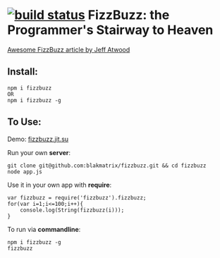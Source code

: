 [![build status](https://secure.travis-ci.org/blakmatrix/fizzbuzz.png)](http://travis-ci.org/blakmatrix/fizzbuzz)
FizzBuzz: the Programmer's Stairway to Heaven
=

[Awesome FizzBuzz article by Jeff Atwood](http://www.codinghorror.com/blog/2007/02/fizzbuzz-the-programmers-stairway-to-heaven.html)



Install:
--------


    npm i fizzbuzz
    OR
    npm i fizzbuzz -g


To Use:
-------

Demo: [fizzbuzz.jit.su](http://fizzbuzz.jit.su/)

Run your own **server**:  

    git clone git@github.com:blakmatrix/fizzbuzz.git && cd fizzbuzz
    node app.js

Use it in your own app with **require**:


    var fizzbuzz = require('fizzbuzz').fizzbuzz;
    for(var i=1;i<=100;i++){
    	console.log(String(fizzbuzz(i)));
    }


To run via **commandline**:



    npm i fizzbuzz -g
    fizzbuzz

